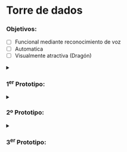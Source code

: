 # Torre de dados
### Objetivos: 
- [ ] Funcional mediante reconocimiento de voz
- [ ] Automatica
- [ ] Visualmente atractiva (Dragón)
<details>
<summary>
  
### 1<sup>er</sup> Prototipo: 
</summary>

Tubos de papel que conectan al fondo de un vaso, donde un servo los empuja por un agujero atraves de donde serían lanzados finalmente. 
#### Problemas: 
- Los dados de tipo d4 presentan dificultades a la hora de ser apilados.
</details>
<details>  
<summary>
  
### 2º Prototipo:
</summary>

El concepto permanece pero ahora diseñado en Tinkercad e impreso en 3D. 
> Se ha añadido un tubo con forma tringualar como medida a la tendencia del d4 a no apilarse.                                              
#### Poblemas: 
- El tubo tringular era un par de milímetros más pequeño de lo esperado, impidiendo la entrada óptima de dados. 
- Los d4 rotaban igualmente denro del tubo triangular
</details>
<details> 
<summary> 
  
### 3<sup>er</sup> Prototipo:
</summary>

- Diseñado en tinkercad, con un sistema de engranajes que transforma el mavimiento circular del servo en rectilínio. Con este movimiento se desplazarán un conjunto de plataformas que permiten la dispensión de un dado mientras se mantiene el siguiente arriba.
- Como diseño alternativo, una plataforma circular gira bajo el tubo de almacenamiento. Esta plataforma cuenta con un agujero que permite la entada de un solo dado y que evita la de los siguientes.

</details> 
